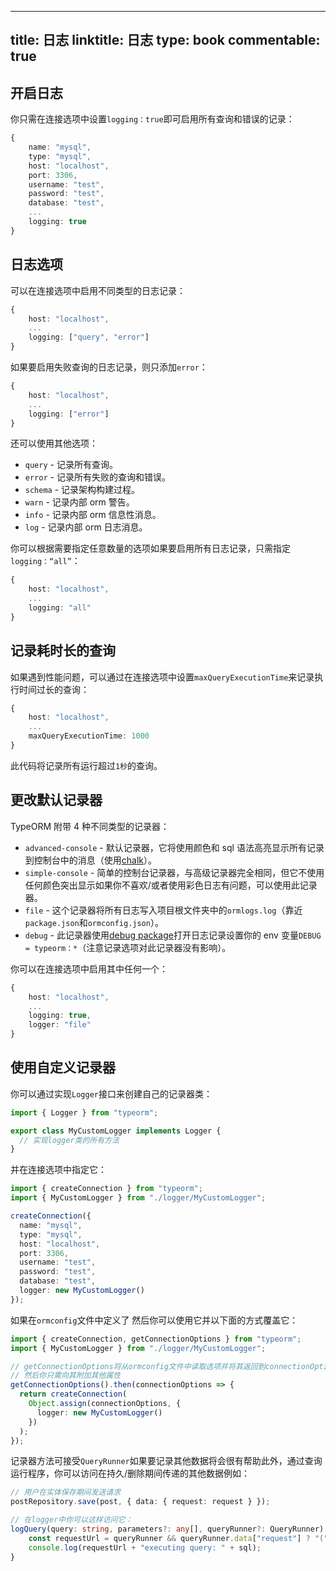 
---
title: 日志
linktitle: 日志
type: book
commentable: true
---

## 开启日志

你只需在连接选项中设置`logging：true`即可启用所有查询和错误的记录：

```typescript
{
    name: "mysql",
    type: "mysql",
    host: "localhost",
    port: 3306,
    username: "test",
    password: "test",
    database: "test",
    ...
    logging: true
}
```

## 日志选项

可以在连接选项中启用不同类型的日志记录：

```typescript
{
    host: "localhost",
    ...
    logging: ["query", "error"]
}
```

如果要启用失败查询的日志记录，则只添加`error`：

```typescript
{
    host: "localhost",
    ...
    logging: ["error"]
}
```

还可以使用其他选项：

- `query` - 记录所有查询。
- `error` - 记录所有失败的查询和错误。
- `schema` - 记录架构构建过程。
- `warn` - 记录内部 orm 警告。
- `info` - 记录内部 orm 信息性消息。
- `log` - 记录内部 orm 日志消息。

你可以根据需要指定任意数量的选项如果要启用所有日志记录，只需指定`logging：“all”`：

```typescript
{
    host: "localhost",
    ...
    logging: "all"
}
```

## 记录耗时长的查询

如果遇到性能问题，可以通过在连接选项中设置`maxQueryExecutionTime`来记录执行时间过长的查询：

```typescript
{
    host: "localhost",
    ...
    maxQueryExecutionTime: 1000
}
```

此代码将记录所有运行超过`1秒`的查询。

## 更改默认记录器

TypeORM 附带 4 种不同类型的记录器：

- `advanced-console` - 默认记录器，它将使用颜色和 sql 语法高亮显示所有记录到控制台中的消息（使用[chalk](https://github.com/chalk/chalk)）。
- `simple-console` - 简单的控制台记录器，与高级记录器完全相同，但它不使用任何颜色突出显示如果你不喜欢/或者使用彩色日志有问题，可以使用此记录器。
- `file` - 这个记录器将所有日志写入项目根文件夹中的`ormlogs.log`（靠近`package.json`和`ormconfig.json`）。
- `debug` - 此记录器使用[debug package](https://github.com/visionmedia/debug)打开日志记录设置你的 env 变量`DEBUG = typeorm：*`（注意记录选项对此记录器没有影响）。

你可以在连接选项中启用其中任何一个：

```typescript
{
    host: "localhost",
    ...
    logging: true,
    logger: "file"
}
```

## 使用自定义记录器

你可以通过实现`Logger`接口来创建自己的记录器类：

```typescript
import { Logger } from "typeorm";

export class MyCustomLogger implements Logger {
  // 实现logger类的所有方法
}
```

并在连接选项中指定它：

```typescript
import { createConnection } from "typeorm";
import { MyCustomLogger } from "./logger/MyCustomLogger";

createConnection({
  name: "mysql",
  type: "mysql",
  host: "localhost",
  port: 3306,
  username: "test",
  password: "test",
  database: "test",
  logger: new MyCustomLogger()
});
```

如果在`ormconfig`文件中定义了 然后你可以使用它并以下面的方式覆盖它：

```typescript
import { createConnection, getConnectionOptions } from "typeorm";
import { MyCustomLogger } from "./logger/MyCustomLogger";

// getConnectionOptions将从ormconfig文件中读取选项并将其返回到connectionOptions对象中，
// 然后你只需向其附加其他属性
getConnectionOptions().then(connectionOptions => {
  return createConnection(
    Object.assign(connectionOptions, {
      logger: new MyCustomLogger()
    })
  );
});
```

记录器方法可接受`QueryRunner`如果要记录其他数据将会很有帮助此外，通过查询运行程序，你可以访问在持久/删除期间传递的其他数据例如：

```typescript
// 用户在实体保存期间发送请求
postRepository.save(post, { data: { request: request } });

// 在logger中你可以这样访问它：
logQuery(query: string, parameters?: any[], queryRunner?: QueryRunner) {
    const requestUrl = queryRunner && queryRunner.data["request"] ? "(" + queryRunner.data["request"].url + ") " : "";
    console.log(requestUrl + "executing query: " + sql);
}
```

    